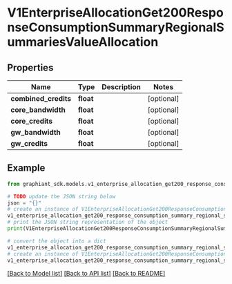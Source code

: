 # V1EnterpriseAllocationGet200ResponseConsumptionSummaryRegionalSummariesValueAllocation


## Properties

Name | Type | Description | Notes
------------ | ------------- | ------------- | -------------
**combined_credits** | **float** |  | [optional] 
**core_bandwidth** | **float** |  | [optional] 
**core_credits** | **float** |  | [optional] 
**gw_bandwidth** | **float** |  | [optional] 
**gw_credits** | **float** |  | [optional] 

## Example

```python
from graphiant_sdk.models.v1_enterprise_allocation_get200_response_consumption_summary_regional_summaries_value_allocation import V1EnterpriseAllocationGet200ResponseConsumptionSummaryRegionalSummariesValueAllocation

# TODO update the JSON string below
json = "{}"
# create an instance of V1EnterpriseAllocationGet200ResponseConsumptionSummaryRegionalSummariesValueAllocation from a JSON string
v1_enterprise_allocation_get200_response_consumption_summary_regional_summaries_value_allocation_instance = V1EnterpriseAllocationGet200ResponseConsumptionSummaryRegionalSummariesValueAllocation.from_json(json)
# print the JSON string representation of the object
print(V1EnterpriseAllocationGet200ResponseConsumptionSummaryRegionalSummariesValueAllocation.to_json())

# convert the object into a dict
v1_enterprise_allocation_get200_response_consumption_summary_regional_summaries_value_allocation_dict = v1_enterprise_allocation_get200_response_consumption_summary_regional_summaries_value_allocation_instance.to_dict()
# create an instance of V1EnterpriseAllocationGet200ResponseConsumptionSummaryRegionalSummariesValueAllocation from a dict
v1_enterprise_allocation_get200_response_consumption_summary_regional_summaries_value_allocation_from_dict = V1EnterpriseAllocationGet200ResponseConsumptionSummaryRegionalSummariesValueAllocation.from_dict(v1_enterprise_allocation_get200_response_consumption_summary_regional_summaries_value_allocation_dict)
```
[[Back to Model list]](../README.md#documentation-for-models) [[Back to API list]](../README.md#documentation-for-api-endpoints) [[Back to README]](../README.md)


